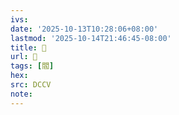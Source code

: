```yaml
---
ivs:
date: '2025-10-13T10:28:06+08:00'
lastmod: '2025-10-14T21:46:45-08:00'
title: 􂋪
url: 􂋪
tags: [閻]
hex: 
src: DCCV
note:
---
```

